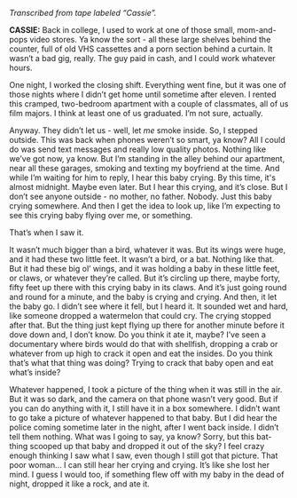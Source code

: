 *Transcribed from tape labeled “Cassie”.*

**CASSIE:** Back in college, I used to work at one of those small, mom-and-pops video stores. Ya know the sort - all these large shelves behind the counter, full of old VHS cassettes and a porn section behind a curtain. It wasn’t a bad gig, really. The guy paid in cash, and I could work whatever hours.

One night, I worked the closing shift. Everything went fine, but it was one of those nights where I didn’t get home until sometime after eleven. I rented this cramped, two-bedroom apartment with a couple of classmates, all of us film majors. I think at least one of us graduated. I’m not sure, actually.

Anyway. They didn’t let us - well, let *me* smoke inside. So, I stepped outside. This was back when phones weren’t so smart, ya know? All I could do was send text messages and really low quality photos. Nothing like we’ve got now, ya know. But I’m standing in the alley behind our apartment, near all these garages, smoking and texting my boyfriend at the time. And while I’m waiting for him to reply, I hear this baby crying. By this time, it's almost midnight. Maybe even later. But I hear this crying, and it’s close. But I don’t see anyone outside - no mother, no father. Nobody. Just this baby crying somewhere. And then I get the idea to look up, like I’m expecting to see this crying baby flying over me, or something.

That’s when I saw it.

It wasn’t much bigger than a bird, whatever it was. But its wings were huge, and it had these two little feet. It wasn’t a bird, or a bat. Nothing like that. But it had these big ol’ wings, and it was holding a baby in these little feet, or claws, or whatever they’re called. But it’s circling up there, maybe forty, fifty feet up there with this crying baby in its claws. And it’s just going round and round for a minute, and the baby is crying and crying. And then, it let the baby go. I didn’t see where it fell, but I heard it. It sounded wet and hard, like someone dropped a watermelon that could cry. The crying stopped after that. But the thing just kept flying up there for another minute before it dove down and, I don’t know. Do you think it ate it, maybe? I’ve seen a documentary where birds would do that with shellfish, dropping a crab or whatever from up high to crack it open and eat the insides. Do you think that’s what that thing was doing? Trying to crack that baby open and eat what’s inside?

Whatever happened, I took a picture of the thing when it was still in the air. But it was so dark, and the camera on that phone wasn’t very good. But if you can do anything with it, I still have it in a box somewhere. I didn’t want to go take a picture of whatever happened to that baby. But I did hear the police coming sometime later in the night, after I went back inside. I didn’t tell them nothing. What was I going to say, ya know? Sorry, but this bat-thing scooped up that baby and dropped it out of the sky? I feel crazy enough thinking I saw what I saw, even though I still got that picture. That poor woman... I can still hear her crying and crying. It’s like she lost her mind. I guess I would too, if something flew off with my baby in the dead of night, dropped it like a rock, and ate it.